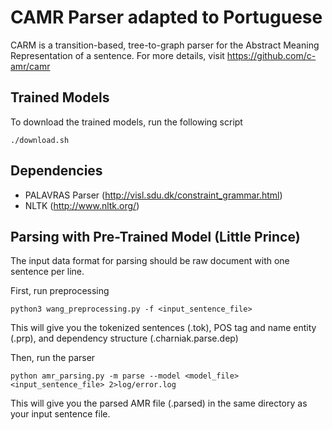 # CAMR Parser adapted to Portuguese

CARM is a transition-based, tree-to-graph parser for the Abstract Meaning Representation of a sentence.
For more details, visit https://github.com/c-amr/camr

## Trained Models

To download the trained models, run the following script
```
./download.sh
```

## Dependencies
- PALAVRAS Parser (http://visl.sdu.dk/constraint_grammar.html)
- NLTK (http://www.nltk.org/)

## Parsing with Pre-Trained Model (Little Prince)

The input data format for parsing should be raw document with one sentence per line.

First, run preprocessing
```
python3 wang_preprocessing.py -f <input_sentence_file>
```
This will give you the tokenized sentences (.tok), POS tag and name entity (.prp), and dependency structure (.charniak.parse.dep)

Then, run the parser

```
python amr_parsing.py -m parse --model <model_file> <input_sentence_file> 2>log/error.log
```
This will give you the parsed AMR file (.parsed) in the same directory as your input sentence file.
